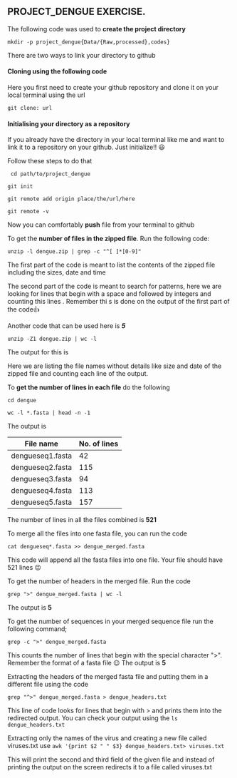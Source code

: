 ## PROJECT_DENGUE EXERCISE.

The following code was used to **create the project directory**

`mkdir -p project_dengue{Data/{Raw,processed},codes}`

There are two ways to link your directory  to github

 #### Cloning using the following code

 Here you first need to create your github repository and clone it on your local terminal using the url

`git clone: url`

#### Initialising your directory as a repository
If you already have the directory in your local terminal like me and want to link it to a repository on your github. Just initialize!! 😃

Follow these steps to do that 

```
 cd path/to/project_dengue

git init 

git remote add origin place/the/url/here

git remote -v

```

Now you can comfortably **push** file from your terminal to github

To get the **number of files in the zipped file**. Run the following code:

`unzip -l dengue.zip | grep -c "^[ ]*[0-9]" `

The first part of the code is meant to list the contents of the zipped file including the sizes, date and time 

The second part of the code is meant to search for patterns, here we are looking for lines that begin with a space and followed by integers and counting this lines . Remember thi s is done on the output of the first part of the code👍

Another code that can be used here is   **_5_**

`unzip -Z1 dengue.zip | wc -l`

The output for this is 

Here we are listing the file names without details like size and date of the zipped file and counting each line of the output.

To **get the number of lines in each file** do the following

```
cd dengue

wc -l *.fasta | head -n -1

```

The output is 

| File name | No. of lines|
|------------|------------|
|dengueseq1.fasta| 42|
|dengueseq2.fasta| 115|
|dengueseq3.fasta| 94|
|dengueseq4.fasta|113|
|dengueseq5.fasta|157|

The number of lines in all the files combined is **521**

To merge all the files into one fasta file, you can run the code 

`cat dengueseq*.fasta >> dengue_merged.fasta`

This code will append all the fasta files into one file. Your file should have 521 lines 😉

To get the number of headers in the merged file. Run the code

`grep ">" dengue_merged.fasta | wc -l`

The output is **5**

To get the number of sequences in your merged sequence file run the following command;

`grep -c ">" dengue_merged.fasta`

This counts the number of lines that begin with the special character ">". Remember the format of a fasta file 😉 The output is **5**

Extracting the headers of the merged fasta file and putting them in a different file using the code

`grep "^>" dengue_merged.fasta > dengue_headers.txt`

This line of code looks for lines that begin with > and prints them into the redirected output. You can check your output using the 
`ls dengue_headers.txt` 

Extracting only the names of the virus and creating a new file called viruses.txt use
`awk '{print $2 " " $3} dengue_headers.txt> viruses.txt`

This will print the second and third field of the given file and instead of printing the output on the screen redirects it to a file called viruses.txt








